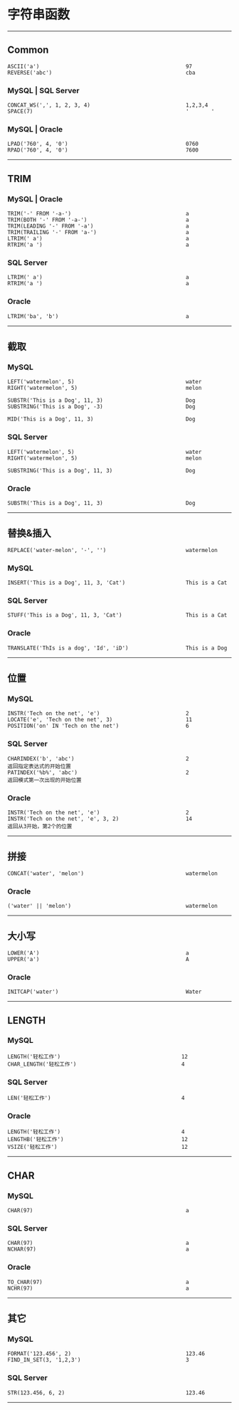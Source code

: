# 字符串函数

---
## Common
```
ASCII('a')                                              97
REVERSE('abc')                                          cba
```
### MySQL | SQL Server
```
CONCAT_WS(',', 1, 2, 3, 4)                              1,2,3,4
SPACE(7)                                                '       '
```
### MySQL | Oracle
```
LPAD('760', 4, '0')                                     0760
RPAD('760', 4, '0')                                     7600
```
---
## TRIM
### MySQL | Oracle
```
TRIM('-' FROM '-a-')                                    a
TRIM(BOTH '-' FROM '-a-')                               a
TRIM(LEADING '-' FROM '-a')                             a
TRIM(TRAILING '-' FROM 'a-')                            a
LTRIM(' a')                                             a
RTRIM('a ')                                             a
```
### SQL Server
```
LTRIM(' a')                                             a
RTRIM('a ')                                             a
```
### Oracle
```
LTRIM('ba', 'b')                                        a
```
---
## 截取
### MySQL
```
LEFT('watermelon', 5)                                   water
RIGHT('watermelon', 5)                                  melon

SUBSTR('This is a Dog', 11, 3)                          Dog
SUBSTRING('This is a Dog', -3)                          Dog

MID('This is a Dog', 11, 3)                             Dog
```
### SQL Server
```
LEFT('watermelon', 5)                                   water
RIGHT('watermelon', 5)                                  melon

SUBSTRING('This is a Dog', 11, 3)                       Dog
```
### Oracle
```
SUBSTR('This is a Dog', 11, 3)                          Dog
```
---
## 替换&插入
```
REPLACE('water-melon', '-', '')                         watermelon
```
### MySQL
```
INSERT('This is a Dog', 11, 3, 'Cat')                   This is a Cat
```
### SQL Server
```
STUFF('This is a Dog', 11, 3, 'Cat')                    This is a Cat
```
### Oracle
```
TRANSLATE('ThIs is a dog', 'Id', 'iD')                  This is a Dog
```
---
## 位置
### MySQL
```
INSTR('Tech on the net', 'e')                           2
LOCATE('e', 'Tech on the net', 3)                       11
POSITION('on' IN 'Tech on the net')                     6
```
### SQL Server
```
CHARINDEX('b', 'abc')                                   2                   返回指定表达式的开始位置
PATINDEX('%b%', 'abc')                                  2                   返回模式第一次出现的开始位置
```
### Oracle
```
INSTR('Tech on the net', 'e')                           2
INSTR('Tech on the net', 'e', 3, 2)                     14                  返回从3开始，第2个的位置
```
---
## 拼接
```
CONCAT('water', 'melon')                                watermelon
```
### Oracle
```
('water' || 'melon')                                    watermelon
```
---
## 大小写
```
LOWER('A')                                              a
UPPER('a')                                              A
```
### Oracle
```
INITCAP('water')                                        Water
```
---
## LENGTH
### MySQL
```
LENGTH('轻松工作')                                      12
CHAR_LENGTH('轻松工作')                                 4
```
### SQL Server
```
LEN('轻松工作')                                         4
```
### Oracle
```
LENGTH('轻松工作')                                      4
LENGTHB('轻松工作')                                     12
VSIZE('轻松工作')                                       12
```
---
## CHAR
### MySQL
```
CHAR(97)                                                a
```
### SQL Server
```            
CHAR(97)                                                a                       
NCHAR(97)                                               a                       
```
### Oracle
```
TO_CHAR(97)                                             a
NCHR(97)                                                a
```
---
## 其它
### MySQL
```
FORMAT('123.456', 2)                                    123.46
FIND_IN_SET(3, '1,2,3')                                 3
```
### SQL Server
```
STR(123.456, 6, 2)                                      123.46
```
---